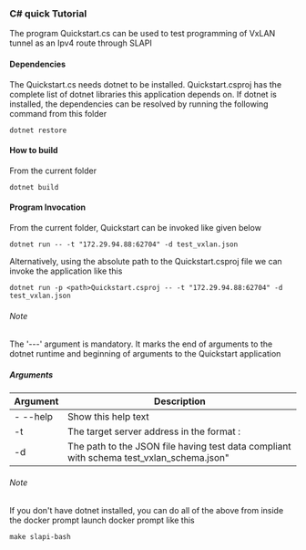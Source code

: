 ### C# quick Tutorial
The program Quickstart.cs can be used to test programming of VxLAN tunnel as an Ipv4  route through SLAPI

#### Dependencies
The Quickstart.cs needs dotnet to be installed. Quickstart.csproj has the complete list of dotnet libraries this application depends on.
If dotnet is installed, the dependencies can be resolved by running the following command from this folder
```
dotnet restore
```

#### How to build
From the current folder
```
dotnet build
```
#### Program Invocation
From the current folder, Quickstart can be invoked like given below
```
dotnet run -- -t "172.29.94.88:62704" -d test_vxlan.json
```
Alternatively, using the absolute path to the Quickstart.csproj file we can invoke the application like this
```
dotnet run -p <path>Quickstart.csproj -- -t "172.29.94.88:62704" -d test_vxlan.json
```
###### Note
The '---' argument is mandatory. It marks the end of arguments to the dotnet runtime and beginning of arguments to the Quickstart application

##### Arguments
| Argument | Description |
| --- | --- |
| - --help       | Show this help text |
| -t <target>    | The target server address in the format <ipv4 address>:<port> |
| -d <path>      | The path to the JSON file having test data compliant with schema test_vxlan_schema.json" |

###### Note
If you don't have dotnet installed, you can do all of the above from inside the docker prompt
launch docker prompt like this
```
make slapi-bash
```

